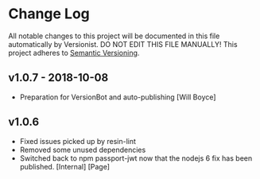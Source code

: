 # Change Log

All notable changes to this project will be documented in this file
automatically by Versionist. DO NOT EDIT THIS FILE MANUALLY!
This project adheres to [Semantic Versioning](http://semver.org/).

## v1.0.7 - 2018-10-08

* Preparation for VersionBot and auto-publishing [Will Boyce]

## v1.0.6

* Fixed issues picked up by resin-lint
* Removed some unused dependencies
* Switched back to npm passport-jwt now that the nodejs 6 fix has been published. [Internal] [Page]
